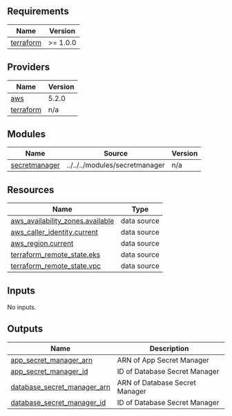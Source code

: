 <!-- BEGIN_TF_DOCS -->
## Requirements

| Name | Version |
|------|---------|
| <a name="requirement_terraform"></a> [terraform](#requirement\_terraform) | >= 1.0.0 |

## Providers

| Name | Version |
|------|---------|
| <a name="provider_aws"></a> [aws](#provider\_aws) | 5.2.0 |
| <a name="provider_terraform"></a> [terraform](#provider\_terraform) | n/a |

## Modules

| Name | Source | Version |
|------|--------|---------|
| <a name="module_secretmanager"></a> [secretmanager](#module\_secretmanager) | ../../../modules/secretmanager | n/a |

## Resources

| Name | Type |
|------|------|
| [aws_availability_zones.available](https://registry.terraform.io/providers/hashicorp/aws/latest/docs/data-sources/availability_zones) | data source |
| [aws_caller_identity.current](https://registry.terraform.io/providers/hashicorp/aws/latest/docs/data-sources/caller_identity) | data source |
| [aws_region.current](https://registry.terraform.io/providers/hashicorp/aws/latest/docs/data-sources/region) | data source |
| [terraform_remote_state.eks](https://registry.terraform.io/providers/hashicorp/terraform/latest/docs/data-sources/remote_state) | data source |
| [terraform_remote_state.vpc](https://registry.terraform.io/providers/hashicorp/terraform/latest/docs/data-sources/remote_state) | data source |

## Inputs

No inputs.

## Outputs

| Name | Description |
|------|-------------|
| <a name="output_app_secret_manager_arn"></a> [app\_secret\_manager\_arn](#output\_app\_secret\_manager\_arn) | ARN of App Secret Manager |
| <a name="output_app_secret_manager_id"></a> [app\_secret\_manager\_id](#output\_app\_secret\_manager\_id) | ID of Database Secret Manager |
| <a name="output_database_secret_manager_arn"></a> [database\_secret\_manager\_arn](#output\_database\_secret\_manager\_arn) | ARN of Database Secret Manager |
| <a name="output_database_secret_manager_id"></a> [database\_secret\_manager\_id](#output\_database\_secret\_manager\_id) | ID of Database Secret Manager |
<!-- END_TF_DOCS -->
